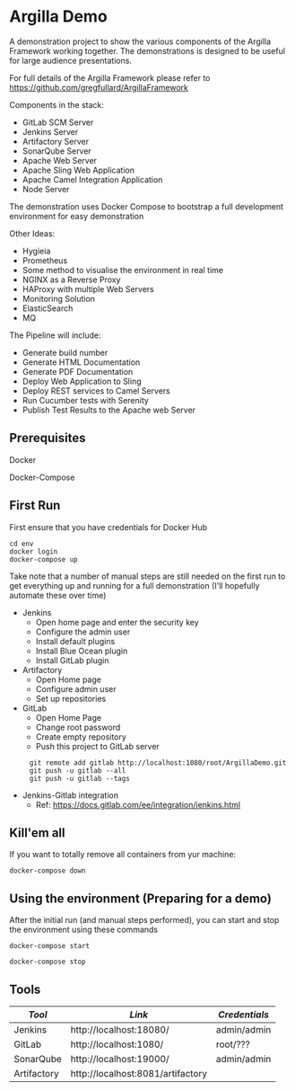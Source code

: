 # Argilla Demo
A demonstration project to show the various components of the Argilla Framework working together.
The demonstrations is designed to be useful for large audience presentations.

For full details of the Argilla Framework please refer to https://github.com/gregfullard/ArgillaFramework

Components in the stack:
* GitLab SCM Server
* Jenkins Server
* Artifactory Server
* SonarQube Server
* Apache Web Server
* Apache Sling Web Application
* Apache Camel Integration Application
* Node Server

The demonstration uses Docker Compose to bootstrap a full development environment for easy demonstration

Other Ideas:
* Hygieia
* Prometheus
* Some method to visualise the environment in real time
* NGINX as a Reverse Proxy
* HAProxy with multiple Web Servers
* Monitoring Solution
* ElasticSearch
* MQ

The Pipeline will include:
* Generate build number
* Generate HTML Documentation
* Generate PDF Documentation
* Deploy Web Application to Sling
* Deploy REST services to Camel Servers
* Run Cucumber tests with Serenity
* Publish Test Results to the Apache web Server

## Prerequisites
Docker

Docker-Compose

## First Run
First ensure that you have credentials for Docker Hub

```
cd env
docker login
docker-compose up
```

Take note that a number of manual steps are still needed on the first run to get everything
up and running for a full demonstration (I'll hopefully automate these over time)

* Jenkins
     * Open home page and enter the security key
     * Configure the admin user
     * Install default plugins
     * Install Blue Ocean plugin
     * Install GitLab plugin
* Artifactory
     * Open Home page
     * Configure admin user
     * Set up repositories
* GitLab
     * Open Home Page
     * Change root password
     * Create empty repository
     * Push this project to GitLab server
```
     git remote add gitlab http://localhost:1080/root/ArgillaDemo.git
     git push -u gitlab --all
     git push -u gitlab --tags
```

 * Jenkins-Gitlab integration
     * Ref: https://docs.gitlab.com/ee/integration/jenkins.html


## Kill'em all
If you want to totally remove all containers from yur machine:

```
docker-compose down
```

## Using the environment (Preparing for a demo)
After the initial run (and manual steps performed), you can start and stop the environment using these commands

```
docker-compose start
```

```
docker-compose stop
```

## Tools
| *Tool*        | *Link*                             | *Credentials*         |
| ------------- | ---------------------------------- | --------------------- |
| Jenkins       | http://localhost:18080/            | admin/admin           |
| GitLab        | http://localhost:1080/             | root/???       |
| SonarQube     | http://localhost:19000/            | admin/admin           |
| Artifactory   | http://localhost:8081/artifactory  |                       |
